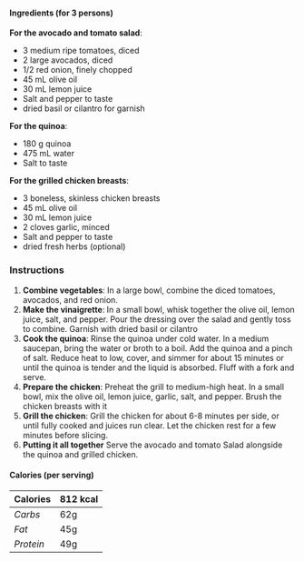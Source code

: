 #### Ingredients (for 3 persons)

**For the avocado and tomato salad**:
- 3 medium ripe tomatoes, diced
- 2 large avocados, diced
- 1/2 red onion, finely chopped
- 45 mL olive oil
- 30 mL lemon juice
- Salt and pepper to taste
- dried basil or cilantro for garnish

**For the quinoa**:
- 180 g quinoa
- 475 mL water
- Salt to taste

**For the grilled chicken breasts**:
- 3 boneless, skinless chicken breasts
- 45 mL olive oil
- 30 mL lemon juice
- 2 cloves garlic, minced
- Salt and pepper to taste
- dried fresh herbs (optional)

### Instructions

1. **Combine vegetables**:
In a large bowl, combine the diced tomatoes, avocados, and red onion.
2. **Make the vinaigrette**:
In a small bowl, whisk together the olive oil, lemon juice, salt, and pepper. Pour the dressing over the salad and gently toss to combine. Garnish with dried basil or cilantro
3. **Cook the quinoa**:
Rinse the quinoa under cold water. In a medium saucepan, bring the water or broth to a boil. Add the quinoa and a pinch of salt. Reduce heat to low, cover, and simmer for about 15 minutes or until the quinoa is tender and the liquid is absorbed. Fluff with a fork and serve.
4. **Prepare the chicken**:
Preheat the grill to medium-high heat. In a small bowl, mix the olive oil, lemon juice, garlic, salt, and pepper. Brush the chicken breasts with it
5. **Grill the chicken**:
Grill the chicken for about 6-8 minutes per side, or until fully cooked and juices run clear. Let the chicken rest for a few minutes before slicing.
6. **Putting it all together**
Serve the avocado and tomato Salad alongside the quinoa and grilled chicken.

#### Calories (per serving)

| **Calories** | 812 kcal |
| ----------- | ----------- |
| *Carbs* | 62g |
| *Fat* | 45g |
| *Protein* | 49g |
